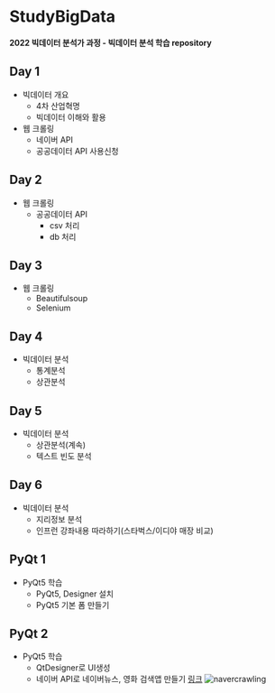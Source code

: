 # StudyBigData
**2022 빅데이터 분석가 과정 - 빅데이터 분석 학습 repository**

## Day 1
- 빅데이터 개요
    - 4차 산업혁명
    - 빅데이터 이해와 활용
- 웹 크롤링
    - 네이버 API
    - 공공데이터 API 사용신청

## Day 2
- 웹 크롤링
    - 공공데이터 API
        - csv 처리
        - db 처리

## Day 3
- 웹 크롤링
    - Beautifulsoup
    - Selenium

## Day 4
- 빅데이터 분석
    - 통계분석
    - 상관분석

## Day 5
- 빅데이터 분석
    - 상관분석(계속)
    - 텍스트 빈도 분석

## Day 6
- 빅데이터 분석
    - 지리정보 분석
    - 인프런 강좌내용 따라하기(스타벅스/이디야 매장 비교)

## PyQt 1
- PyQt5 학습
    - PyQt5, Designer 설치
    - PyQt5 기본 폼 만들기

## PyQt 2
- PyQt5 학습
    - QtDesigner로 UI생성
    - 네이버 API로 네이버뉴스, 영화 검색앱 만들기 [링크](https://github.com/Nagyeomhan/StudyBigData/blob/main/pyqt03/navercrawling.png)
    ![navercrawling](https://user-images.githubusercontent.com/108378151/185272423-903dfa76-a651-403c-ba06-4061eaa838f1.png)
